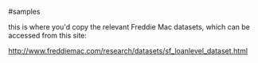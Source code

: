 #samples

this is where you'd copy the relevant Freddie Mac datasets, which can be accessed from this site:

http://www.freddiemac.com/research/datasets/sf_loanlevel_dataset.html
